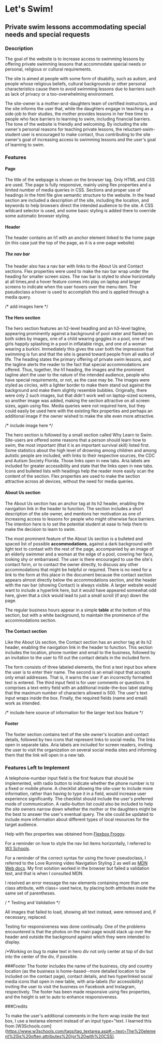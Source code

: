 # Let's Swim!
## Private swim lessons accommodating special needs and special requests

### Description
The goal of the website is to increase access to swimming lessons by offering private swimming lessons that accommodate special needs or personal, religious or cultural requirements.

The site is aimed at people with some form of disabilty, such as autism, and people whose religious beliefs, cultural backgrounds or other personal characteristics cause them to avoid swimming lessons due to barriers such as lack of privacy or a too-overwhelming environment.

The site-owner is a mother-and-daughters team of certified instructors, and the site informs the user that, while the daughters engage in teaching as a side-job to their studies, the mother provides lessons in her free time to people who face barriers to learning to swim, including financial barriers. The tone of the website is friendly and welcoming. By including the site owner's personal reasons for teaching private lessons, the reluctant-swim-student user is encouraged to make contact, thus contributing to the site owner's goal of increasing access to swimming lessons and the user's goal of learning to swim.

### Features

#### Page
The title of the webpage is shown on the browser tag. Only HTML and CSS are used. The page is fully responsive, mainly using flex properties and a limited number of media queries in CSS. Sections and proper use of headings in the html file give semantic structure to the website. In the head section are included a description of the site, including the location, and keywords to help browsers direct the intended audience to the site. A CSS wildcard selector is used, and some basic styling is added there to override some automatic browser styling.

#### Header
The header contains an h1 with an anchor element linked to the home page (in this case just the top of the page, as it is a one-page website)

##### The nav bar
 The header also has a nav bar with links to the About Us and Contact sections. Flex properties were used to make the nav bar wrap under the heading for smaller screen sizes. The nav bar is styled to show horizontally at all times,and a hover feature comes into play on laptop and larger screens to indicate when the user hovers over the menu item. The pseudoclass a:hover is used to accomplish this and is applied through a media query. 

/* add images here */

#### The Hero section

The hero section features an h2-level headling and an h3-level tagline, appearing prominently against a background of pool water and flanked on both sides by images, one of a child wearing goggles in a pool, one of two girls happily splashing in a pool in inflatable rings, and one of a woman wearing a burkini. Immediately this gives the user both the impression that swimming is fun and that the site is geared toward people from all walks of life. The heading states the primary offering of private swim lessons, and the tagline alerts the reader to the fact that special accommodations are offered. Thus, together, the h1 heading, the images and the prominent tagline alert the user to the nature of the intended audience, people who have special requirements, or not, as the case may be. The images were styled as circles, with a lighter border to make them stand out against the background and make them slightly resemble bubbles. Originally, there were only 2 such images, but that didn't work well on laptop-sized screens, so another image was added, making the section attractive on all screen sizes, again using flex. Media queries were not required here, but they could easily be used here with the existing flex properties and perhaps an additional image if the owner wished to make the site even more attractive.

/* include image here */

The hero section is followed by a small section called Why Learn to Swim. Site-users are offered some reasons that a person should learn how to swim, the most important (that it is an important survival skill) listed first. Some statistics about the high level of drowning among children and among autistic people are included, with links to their respective sources, the CDC and Autism Society Florida. Those links open in new tabs. Aria labels are included for greater accessibility and state that the links open in new tabs. Icons and bulleted lists with headings help the reader more easily scan the content of the section. Flex properties are used to make the section attractive across all devices, without the need for media queries.

#### About Us section

The About Us section has an anchor tag at its h2 header, enabling the navigation link in the header to function. The section includes a short description of the site owner, and mentions her motivation as one of increasing access to lessons for people who might otherwise face barriers. The intention here is to set the potential student at ease to help them to make the decision to learn to swim. 

The most prominent feature of the About Us section is a bulleted and spaced list of possible **accommodations**, against a dark background with light text to contast with the rest of the page, accompanied by an image of an elderly swimmer and a woman at the edge of a pool, covering her face, looking shy or embarrased. The user is there encouraged to use the site's contact form, or to contact the owner directly, to discuss any other accommodations that might be helpful or required. There is no need for a link to the form at this place in the document because the contact section appears almost directly below the accommodations section, and the header with the nav bar (showing Contact) is always visible. A larger website would want to include a hyperlink here, but it would have appeared somewhat odd here, given that a click would lead to just a small scroll (if any) down the page.

The regular business hours appear in a simple **table** at the bottom of this section, but with a white background, to maintain the prominence of the accommodations section.


#### The Contact section

Like the About Us section, the Contact section has an anchor tag at its h2 header, enabling the navigation link in the header to function. This section includes the location, phone number and email to the business, followed by an invitation to the user to fill out the contact details in the included form. 

The form consists of three labeled elements, the first a text input box where the user is to enter their name. The second is an email input that accepts only email addresses. That is, it warns the user if an incorrectly formatted text is entered. The third input field is for user comments or questions. It comprises a text-entry field with an additional inside-the-box label stating that the maximum number of characters allowed is 500. The user's text input wraps inside the box. Finally, the required fields (name and email) work as intended.

/* include here source of information for the larger text box feature */

#### Footer
The footer section contains text of the site owner's location and contact details, followed by two icons that represent links to social media. The links open in separate tabs. Aria labels are included for screen readers, inviting the user to visit the organization on several social media sites and informing them that the link will open in a new tab.


### Features Left to Implement

A telephone-number input field is the first feature that should be implemented, with radio button to indicate whether the phone number is to a fixed or mobile phone.
A checklist allowing the site-user to include more information, rather than having to type it in a field, would increase user experience significantly. The checklist should include the user's preferred mode of communication.
A radio-button list could also be included to help the site owners narrow down whether the mother or the daughters might be the best to answer the user's eventual query.
The site could be updated to include more information about different types of local resources for the target audience.



Help with flex properties was obtained from [Flexbox Froggy](https://flexboxfroggy.com/).

For a reminder on how to style the nav list items horizontally, I referred to [W3 Schools](https://www.w3schools.com/css/css_navbar_horizontal.asp).

For a reminder of the correct syntax for using the hover pseudoclass, I referred to the Love Running video Navigation Styling 2 as well as [MDN Web docs](https://developer.mozilla.org/en-US/docs/Web/CSS/:hover). My first solution worked in the browser but failed a validation test, and that is when I consulted MDN.

I resolved an error message the nav elements containing more than one class attribute, with class= used twice, by placing both attributes inside the same set of parentheses.



/ * Testing and Validation */

All images that failed to load, showing alt text instead, were removed and, if necessary,  replaced.

Testing for responsiveness was done continually. One of the problems encountered is that the photos on the main page would stack up over the header and outside the background against which they were intended to display.

/*Working on bug to make text in hero div not only center at top of div but into the center of the div, if possible.

###Footer
The footer includes the name of the business, city and country location (as the business is home-based--more detailed location to be included on the contact page), contact details, and two hyperlinked social media icons that open in new table, with aria-labels (for accessibility) inviting the user to visit the business on Facebook and Instagram, respectively. The footer has been made responsive using flex properties, and the height is set to auto to enhance responsiveness.








###Credits

To make the user's additional comments in the form wrap inside the text box, I use a textarea element instead of an input type="text. I learned this from [W3Schools.com](https://www.w3schools.com/tags/tag_textarea.asp#:~:text=The%20element%20is%20often,attributes%20(or%20with%20CSS).

